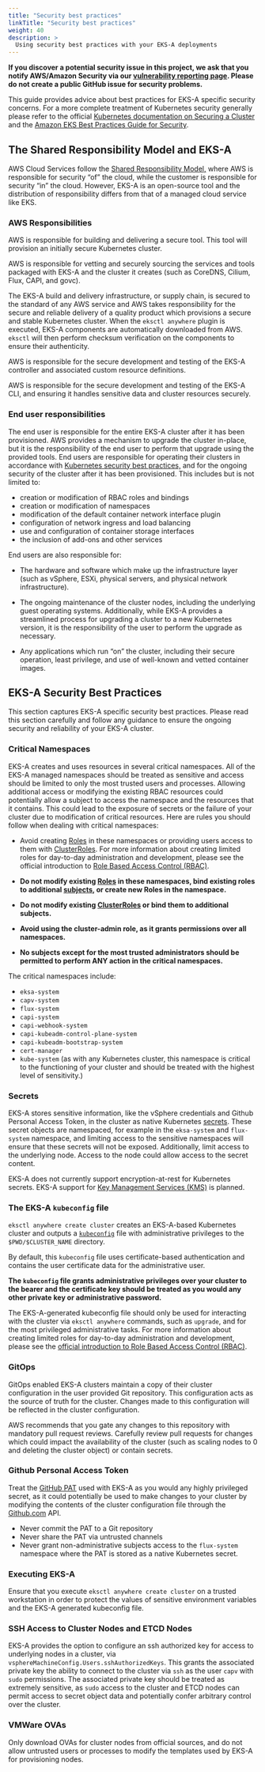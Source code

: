 ```yaml
---
title: "Security best practices"
linkTitle: "Security best practices"
weight: 40
description: >
  Using security best practices with your EKS-A deployments
---
```


**If you discover a potential
security issue in this project, we ask that you notify AWS/Amazon Security via our
[vulnerability reporting page](http://aws.amazon.com/security/vulnerability-reporting/).
Please do not create a public GitHub issue for security problems.**

This guide provides advice about best practices for EKS-A specific security concerns. 
For a more complete treatment of Kubernetes security generally
please refer to the official [Kubernetes documentation on Securing a Cluster](https://kubernetes.io/docs/tasks/administer-cluster/securing-a-cluster/) and the [Amazon EKS Best Practices Guide for Security](https://aws.github.io/aws-eks-best-practices/security/docs/index.html).

## The Shared Responsibility Model and EKS-A
AWS Cloud Services follow the [Shared Responsibility Model,](https://aws.amazon.com/compliance/shared-responsibility-model/)
where AWS is responsible for security “of” the cloud,
while the customer is responsible for security “in” the cloud. 
However, EKS-A is an open-source tool
and the distribution of responsibility differs from that of a managed cloud service like EKS.

### AWS Responsibilities
AWS is responsible for building and delivering a secure tool. 
This tool will provision an initially secure Kubernetes cluster.

AWS is responsible for vetting and securely sourcing the services
and tools packaged with EKS-A and the cluster it creates
(such as CoreDNS, Cilium, Flux, CAPI, and govc).

The EKS-A build and delivery infrastructure, or supply chain, is secured to the standard of any AWS service
and AWS takes responsibility for the secure and reliable delivery of a quality product 
which provisions a secure and stable Kubernetes cluster. 
When the `eksctl anywhere` plugin is executed, EKS-A components are automatically downloaded from AWS.
`eksctl` will then perform checksum verification on the components to ensure their authenticity.

AWS is responsible for the secure development and testing of the EKS-A controller and associated custom resource definitions.

AWS is responsible for the secure development and testing of the EKS-A CLI,
and ensuring it handles sensitive data and cluster resources securely.

### End user responsibilities
The end user is responsible for the entire EKS-A cluster after it has been provisioned. 
AWS provides a mechanism to upgrade the cluster in-place, but it is the responsibility of the end user to perform that upgrade using the provided tools.
End users are responsible for operating their clusters in accordance with [Kubernetes security best practices,](https://kubernetes.io/docs/tasks/administer-cluster/securing-a-cluster/) 
and for the ongoing security of the cluster after it has been provisioned. 
This includes but is not limited to:
- creation or modification of RBAC roles and bindings
- creation or modification of namespaces
- modification of the default container network interface plugin
- configuration of network ingress and load balancing
- use and configuration of container storage interfaces
- the inclusion of add-ons and other services

End users are also responsible for:

* The hardware and software which make up the infrastructure layer
(such as vSphere, ESXi, physical servers, and physical network infrastructure).

* The ongoing maintenance of the cluster nodes,
including the underlying guest operating systems. 
Additionally, while EKS-A provides a streamlined process for upgrading a cluster to a new Kubernetes version,
it is the responsibility of the user to perform the upgrade as necessary.

* Any applications which run “on” the cluster, including their secure operation,
least privilege, and use of well-known and vetted container images.

## EKS-A Security Best Practices
This section captures EKS-A specific security best practices.
Please read this section carefully and follow any guidance
to ensure the ongoing security and reliability of your EKS-A cluster.

### Critical Namespaces

EKS-A creates and uses resources in several critical namespaces. 
All of the EKS-A managed namespaces should be treated as sensitive
and access should be limited to only the most trusted users and processes. 
Allowing additional access or modifying the existing RBAC resources
could potentially allow a subject to access the namespace and the resources that it contains. 
This could lead to the exposure of secrets
or the failure of your cluster due to modification of critical resources.
Here are rules you should follow when dealing with critical namespaces:

* Avoid creating [Roles](https://kubernetes.io/docs/reference/access-authn-authz/rbac/#role-example) in these namespaces
or providing users access to them with [ClusterRoles](https://kubernetes.io/docs/reference/access-authn-authz/rbac/#clusterrole-example).
For more information about creating limited roles for day-to-day administration and development,
please see the official introduction to [Role Based Access Control (RBAC)](https://kubernetes.io/docs/reference/access-authn-authz/rbac/).

* **Do not modify existing [Roles](https://kubernetes.io/docs/reference/access-authn-authz/rbac/#role-example) in these namespaces,
bind existing roles to additional [subjects](https://kubernetes.io/docs/reference/access-authn-authz/rbac/#referring-to-subjects), or create new Roles in the namespace.**

* **Do not modify existing [ClusterRoles](https://kubernetes.io/docs/reference/access-authn-authz/rbac/#clusterrole-example)
or bind them to additional subjects.**

* **Avoid using the cluster-admin role,
as it grants permissions over all namespaces.**

* **No subjects except for the most trusted administrators should be permitted to perform ANY action in the critical namespaces.**

The critical namespaces include:

* `eksa-system`
* `capv-system`
* `flux-system`
* `capi-system`
* `capi-webhook-system`
* `capi-kubeadm-control-plane-system`
* `capi-kubeadm-bootstrap-system`
* `cert-manager`
* `kube-system` (as with any Kubernetes cluster,
this namespace is critical to the functioning of your cluster and should be treated with the highest level of sensitivity.)


### Secrets

EKS-A stores sensitive information, like the vSphere credentials and Github Personal Access Token,
in the cluster as native Kubernetes [secrets](https://kubernetes.io/docs/concepts/configuration/secret/).
These secret objects are namespaced, for example in the `eksa-system` and `flux-system` namespace,
and limiting access to the sensitive namespaces will ensure that these secrets will not be exposed.
Additionally, limit access to the underlying node. Access to the node could allow access to the secret content.

EKS-A does not currently support encryption-at-rest for Kubernetes secrets.
EKS-A support for [Key Management Services (KMS)](https://kubernetes.io/docs/tasks/administer-cluster/kms-provider/) is planned.


### The EKS-A `kubeconfig` file

`eksctl anywhere create cluster` creates an EKS-A-based Kubernetes cluster
and outputs a [`kubeconfig`](https://kubernetes.io/docs/concepts/configuration/organize-cluster-access-kubeconfig/) file with administrative privileges to the `$PWD/$CLUSTER_NAME` directory.

By default, this `kubeconfig` file uses certificate-based authentication and contains the user certificate data for the administrative user.

**The `kubeconfig` file grants administrative privileges over your cluster to the bearer and the certificate key should be treated as you would any other private key or administrative password.**

The EKS-A-generated kubeconfig file should only be used for interacting with the cluster via `eksctl anywhere` commands,
such as `upgrade`, and for the most privileged administrative tasks.
For more information about creating limited roles for day-to-day administration and development,
please see the [official introduction to Role Based Access Control (RBAC)](https://kubernetes.io/docs/reference/access-authn-authz/rbac/).

### GitOps

GitOps enabled EKS-A clusters maintain a copy of their cluster configuration in the user provided Git repository.
This configuration acts as the source of truth for the cluster.
Changes made to this configuration will be reflected in the cluster configuration.

AWS recommends that you gate any changes to this repository with mandatory pull request reviews.
Carefully review pull requests for changes which could impact the availability of the cluster
(such as scaling nodes to 0 and deleting the cluster object) or contain secrets.

### Github Personal Access Token

Treat the [GitHub PAT](https://docs.github.com/en/github/authenticating-to-github/keeping-your-account-and-data-secure/creating-a-personal-access-token) used with EKS-A as you would any highly privileged secret,
as it could potentially be used to make changes to your cluster by modifying the contents of the cluster configuration file through the [Github.com](https://github.com/) API.

* Never commit the PAT to a Git repository
* Never share the PAT via untrusted channels
* Never grant non-administrative subjects access to the `flux-system` namespace where the PAT is stored as a native Kubernetes secret.

### Executing EKS-A

Ensure that you execute `eksctl anywhere create cluster` on a trusted workstation
in order to protect the values of sensitive environment variables and the EKS-A generated kubeconfig file.

### SSH Access to Cluster Nodes and ETCD Nodes

EKS-A provides the option to configure an ssh authorized key for access to underlying nodes in a cluster, via `vsphereMachineConfig.Users.sshAuthorizedKeys`.
This grants the associated private key the ability to connect to the cluster
via `ssh` as the user `capv` with `sudo` permissions.
The associated private key should be treated as extremely sensitive,
as `sudo` access to the cluster and ETCD nodes can permit access to secret object data and potentially confer arbitrary control over the cluster.

### VMWare OVAs

Only download OVAs for cluster nodes from official sources,
and do not allow untrusted users or processes to modify the templates used by EKS-A for provisioning nodes.
